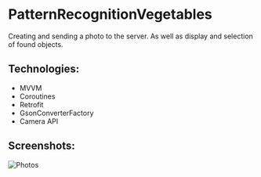 # PatternRecognitionVegetables
Creating and sending a photo to the server. As well as display and selection of found objects.

## Technologies:
* MVVM
* Coroutines
* Retrofit
* GsonConverterFactory
* Camera API

## Screenshots:
![Photos](http://imagehost.cc/images/2018/11/30/Photos.png)
